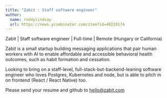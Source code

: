 ```yaml
---
title: "Zabit : Staff software engineer"
author:
  name: roddylindsay
  url: https://news.ycombinator.com/item?id=40229174
---
```

Zabit | Staff software engineer | Full-time | Remote (Hungary or California)

Zabit is a small startup building messaging applications that pair human workers with AI to enable affordable and accessible behavioral health outcomes, such as habit formation and cessation.

Looking to bring on a staff-level, full-stack-but-backend-leaning software engineer who loves Postgres, Kubernetes and node, but is able to pitch in on frontend (React &#x2F; React Native) too.

Please send your resume and github to hello@zabit.com
